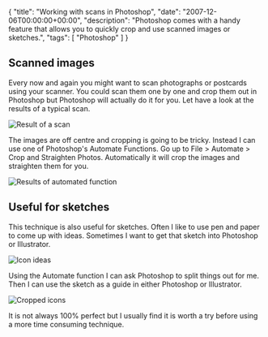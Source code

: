 {
  "title": "Working with scans in Photoshop",
  "date": "2007-12-06T00:00:00+00:00",
  "description": "Photoshop comes with a handy feature that allows you to quickly crop and use scanned images or sketches.",
  "tags": [
    "Photoshop"
  ]
}

## Scanned images

Every now and again you might want to scan photographs or postcards using your scanner. You could scan them one by one and crop them out in Photoshop but Photoshop will actually do it for you. Let have a look at the results of a typical scan.

![Result of a scan][1] 

The images are off centre and cropping is going to be tricky. Instead I can use one of Photoshop's Automate Functions. Go up to File > Automate > Crop and Straighten Photos. Automatically it will crop the images and straighten them for you.

![Results of automated function][2] 

## Useful for sketches

This technique is also useful for sketches. Often I like to use pen and paper to come up with ideas. Sometimes I want to get that sketch into Photoshop or Illustrator. 

![Icon ideas][3] 

Using the Automate function I can ask Photoshop to split things out for me. Then I can use the sketch as a guide in either Photoshop or Illustrator.

![Cropped icons][4] 

It is not always 100% perfect but I usually find it is worth a try before using a more time consuming technique.

 [1]: http://shapeshed.com/images/articles/photos.jpg 
 [2]: http://shapeshed.com/images/articles/cropped_photos.jpg 
 [3]: http://shapeshed.com/images/articles/icon_ideas.jpg 
 [4]: http://shapeshed.com/images/articles/cropped_ideas.jpg 
